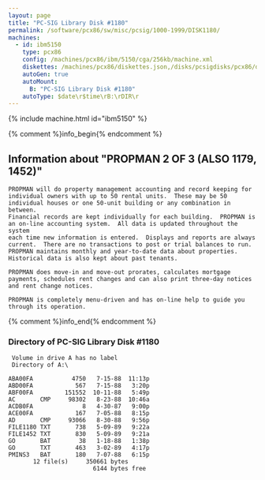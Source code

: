 ```yaml
---
layout: page
title: "PC-SIG Library Disk #1180"
permalink: /software/pcx86/sw/misc/pcsig/1000-1999/DISK1180/
machines:
  - id: ibm5150
    type: pcx86
    config: /machines/pcx86/ibm/5150/cga/256kb/machine.xml
    diskettes: /machines/pcx86/diskettes.json,/disks/pcsigdisks/pcx86/diskettes.json
    autoGen: true
    autoMount:
      B: "PC-SIG Library Disk #1180"
    autoType: $date\r$time\rB:\rDIR\r
---
```


{% include machine.html id="ibm5150" %}

{% comment %}info_begin{% endcomment %}

## Information about "PROPMAN 2 OF 3 (ALSO 1179, 1452)"

    PROPMAN will do property management accounting and record keeping for
    individual owners with up to 50 rental units.  These may be 50
    individual houses or one 50-unit building or any combination in between.
    Financial records are kept individually for each building.  PROPMAN is
    an on-line accounting system.  All data is updated throughout the system
    each time new information is entered.  Displays and reports are always
    current.  There are no transactions to post or trial balances to run.
    PROPMAN maintains monthly and year-to-date data about properties.
    Historical data is also kept about past tenants.
    
    PROPMAN does move-in and move-out prorates, calculates mortgage
    payments, schedules rent changes and can also print three-day notices
    and rent change notices.
    
    PROPMAN is completely menu-driven and has on-line help to guide you
    through its operation.
{% comment %}info_end{% endcomment %}


### Directory of PC-SIG Library Disk #1180

     Volume in drive A has no label
     Directory of A:\

    ABA00FA           4750   7-15-88  11:13p
    ABD00FA            567   7-15-88   3:20p
    ABF00FA         151552  10-11-88   5:49p
    AC       CMP     98302   8-23-88  10:46a
    ACDB0FA              8   4-30-87   9:00p
    ACE00FA            167   7-05-88   8:15p
    AD       CMP     93066   8-30-88   9:56p
    FILE1180 TXT       738   5-09-89   9:22a
    FILE1452 TXT       830   5-09-89   9:21a
    GO       BAT        38   1-18-88   1:38p
    GO       TXT       463   3-02-89   4:17p
    PMINS3   BAT       180   7-07-88   6:15p
           12 file(s)     350661 bytes
                            6144 bytes free
